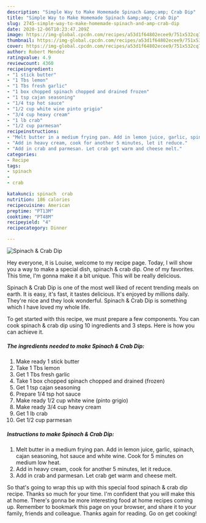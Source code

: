 ```yaml
---
description: "Simple Way to Make Homemade Spinach &amp;amp; Crab Dip"
title: "Simple Way to Make Homemade Spinach &amp;amp; Crab Dip"
slug: 2745-simple-way-to-make-homemade-spinach-and-amp-crab-dip
date: 2020-12-06T10:23:47.209Z
image: https://img-global.cpcdn.com/recipes/a53d1f64802ecee9/751x532cq70/spinach-crab-dip-recipe-main-photo.jpg
thumbnail: https://img-global.cpcdn.com/recipes/a53d1f64802ecee9/751x532cq70/spinach-crab-dip-recipe-main-photo.jpg
cover: https://img-global.cpcdn.com/recipes/a53d1f64802ecee9/751x532cq70/spinach-crab-dip-recipe-main-photo.jpg
author: Robert Mendez
ratingvalue: 4.9
reviewcount: 4360
recipeingredient:
- "1 stick butter"
- "1 Tbs lemon"
- "1 Tbs fresh garlic"
- "1 box chopped spinach chopped and drained frozen"
- "1 tsp cajan seasoning"
- "1/4 tsp hot sauce"
- "1/2 cup white wine pinto grigio"
- "3/4 cup heavy cream"
- "1 lb crab"
- "1/2 cup parmesan"
recipeinstructions:
- "Melt butter in a medium frying pan. Add in lemon juice, garlic, spinach, cajan seasoning, hot sauce and white wine. Cook for 5 minutes on medium low heat."
- "Add in heavy cream, cook for another 5 minutes, let it reduce."
- "Add in crab and parmesan. Let crab get warm and cheese melt."
categories:
- Recipe
tags:
- spinach
- 
- crab

katakunci: spinach  crab 
nutrition: 186 calories
recipecuisine: American
preptime: "PT13M"
cooktime: "PT48M"
recipeyield: "4"
recipecategory: Dinner

---
```



![Spinach &amp; Crab Dip](https://img-global.cpcdn.com/recipes/a53d1f64802ecee9/751x532cq70/spinach-crab-dip-recipe-main-photo.jpg)

Hey everyone, it is Louise, welcome to my recipe page. Today, I will show you a way to make a special dish, spinach &amp; crab dip. One of my favorites. This time, I'm gonna make it a bit unique. This will be really delicious.

Spinach &amp; Crab Dip is one of the most well liked of recent trending meals on earth. It is easy, it's fast, it tastes delicious. It's enjoyed by millions daily. They're nice and they look wonderful. Spinach &amp; Crab Dip is something which I have loved my whole life.




To get started with this recipe, we must prepare a few components. You can cook spinach &amp; crab dip using 10 ingredients and 3 steps. Here is how you can achieve it.

<!--inarticleads1-->

##### The ingredients needed to make Spinach &amp; Crab Dip:

1. Make ready 1 stick butter
1. Take 1 Tbs lemon
1. Get 1 Tbs fresh garlic
1. Take 1 box chopped spinach chopped and drained (frozen)
1. Get 1 tsp cajan seasoning
1. Prepare 1/4 tsp hot sauce
1. Make ready 1/2 cup white wine (pinto grigio)
1. Make ready 3/4 cup heavy cream
1. Get 1 lb crab
1. Get 1/2 cup parmesan




<!--inarticleads2-->

##### Instructions to make Spinach &amp; Crab Dip:

1. Melt butter in a medium frying pan. Add in lemon juice, garlic, spinach, cajan seasoning, hot sauce and white wine. Cook for 5 minutes on medium low heat.
1. Add in heavy cream, cook for another 5 minutes, let it reduce.
1. Add in crab and parmesan. Let crab get warm and cheese melt.




So that's going to wrap this up with this special food spinach &amp; crab dip recipe. Thanks so much for your time. I'm confident that you will make this at home. There's gonna be more interesting food at home recipes coming up. Remember to bookmark this page on your browser, and share it to your family, friends and colleague. Thanks again for reading. Go on get cooking!
